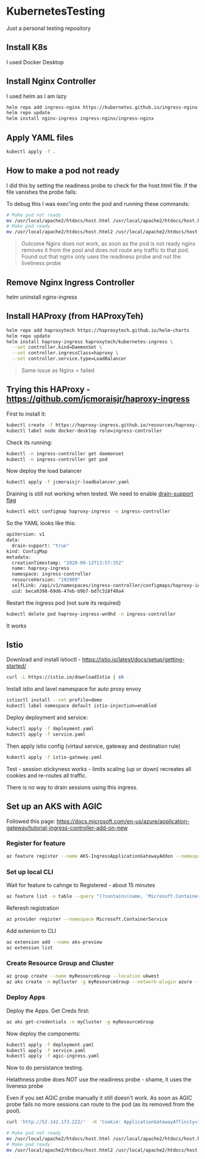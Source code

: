 # KubernetesTesting
Just a personal testing repository

## Install K8s

I used Docker Desktop

## Install Nginx Controller

I used helm as I am lazy

```bash
helm repo add ingress-nginx https://kubernetes.github.io/ingress-nginx
helm repo update
helm install nginx-ingress ingress-nginx/ingress-nginx
```

## Apply YAML files

```bash
kubectl apply -f .
```

## How to make a pod not ready

I did this by setting the readiness probe to check for the host.html file. If the file vanishes the probe fails:

To debug this I was exec'ing onto the pod and running these commands:

``` bash
# Make pod not ready
mv /usr/local/apache2/htdocs/host.html /usr/local/apache2/htdocs/host.html2
# Make pod ready
mv /usr/local/apache2/htdocs/host.html2 /usr/local/apache2/htdocs/host.html
```

> Outcome Nginx does not work, as soon as the pod is not ready nginx removes it from the pool and does not route any traffic to that pod. Found out that nginx only uses the readiness probe and not the liveliness probe

## Remove Nginx Ingress Controller

helm uninstall nginx-ingress

## Install HAProxy (from HAProxyTeh)

```bash
helm repo add haproxytech https://haproxytech.github.io/helm-charts
helm repo update
helm install haproxy-ingress haproxytech/kubernetes-ingress \
  --set controller.kind=DaemonSet \
  --set controller.ingressClass=haproxy \
  --set controller.service.type=LoadBalancer
```

> Same issue as Nginx = failed

## Trying this HAProxy - https://github.com/jcmoraisjr/haproxy-ingress

First to install it:

```bash
kubectl create -f https://haproxy-ingress.github.io/resources/haproxy-ingress.yaml
kubectl label node docker-desktop role=ingress-controller
```

Check its running:

```bash
kubectl -n ingress-controller get daemonset
kubectl -n ingress-controller get pod
```

Now deploy the load balancer

```bash
kubectl apply -f jcmoraisjr-loadbalancer.yaml
```

Draining is still not working when tested. We need to enable [drain-support flag](https://haproxy-ingress.github.io/docs/configuration/keys/#drain-support)

```bash
kubectl edit configmap haproxy-ingress -n ingress-controller
```

So the YAML looks like this:

```bash
apiVersion: v1
data:
  drain-support: "true"
kind: ConfigMap
metadata:
  creationTimestamp: "2020-09-12T13:57:35Z"
  name: haproxy-ingress
  namespace: ingress-controller
  resourceVersion: "192909"
  selfLink: /api/v1/namespaces/ingress-controller/configmaps/haproxy-ingress
  uid: beca0398-69d6-47eb-b9b7-bd7c318f49a4
```

Restart the ingress pod (not sure its required)

```bash
kubectl delete pod haproxy-ingress-wn9hd -n ingress-controller
```

It works

## Istio

Download and install istioctl - https://istio.io/latest/docs/setup/getting-started/

```bash
curl -L https://istio.io/downloadIstio | sh -
```

Install istio and lavel namespace for auto proxy envoy

```bash
istioctl install --set profile=demo
kubectl label namespace default istio-injection=enabled
```

Deploy deployment and service:

```bash
kubectl apply -f deployment.yaml
kubectl apply -f service.yaml
```

Then apply istio config (virtaul service, gateway and destination rule)

```bash
kubectl apply -f istio-gateway.yaml
```

Test - session stickyness works - limits scaling (up or down) recreates all cookies and re-routes all traffic.

There is no way to drain sessions using this ingress.

## Set up an AKS with AGIC

Followed this page: https://docs.microsoft.com/en-us/azure/application-gateway/tutorial-ingress-controller-add-on-new

### Register for feature

```bash
az feature register --name AKS-IngressApplicationGatewayAddon --namespace Microsoft.ContainerService
```

### Set up local CLI

Wait for feature to cahnge to Registered - about 15 minutes

```bash
az feature list -o table --query "[?contains(name, 'Microsoft.ContainerService/AKS-IngressApplicationGatewayAddon')].{Name:name,State:properties.state}"
```

Referesh registration

```bash
az provider register --namespace Microsoft.ContainerService
```

Add extenion to CLI

```bash
az extension add --name aks-preview
az extension list
```

### Create Resource Group and Cluster

```bash
az group create --name myResourceGroup --location ukwest
az aks create -n myCluster -g myResourceGroup --network-plugin azure --enable-managed-identity -a ingress-appgw --appgw-name myApplicationGateway --appgw-subnet-prefix "10.2.0.0/16" --node-count 1 --kubernetes-version 1.18.8 --generate-ssh-keys
```

### Deploy Apps

Deploy the Apps. Get Creds first:

```bash
az aks get-credentials -n myCluster -g myResourceGroup
```

Now deploy the components:

```bash
kubectl apply -f deployment.yaml
kubectl apply -f service.yaml
kubectl apply -f agic-ingress.yaml
```

Now to do persistance testing.

Helathness probe does NOT use the readiness probe - shame, it uses the liveness probe

Even if you set AGIC probe manually it still doesn't work. As soon as AGIC probe fails no more sessions can route to the pod (as its removed from the pool). 

```bash
curl 'http://52.142.173.222/'  -H 'Cookie: ApplicationGatewayAffinity=7626ab90412fde0c1d28be613e212f55' ;
```

``` bash
# Make pod not ready
mv /usr/local/apache2/htdocs/host.html /usr/local/apache2/htdocs/host.html2
# Make pod ready
mv /usr/local/apache2/htdocs/host.html2 /usr/local/apache2/htdocs/host.html
```
